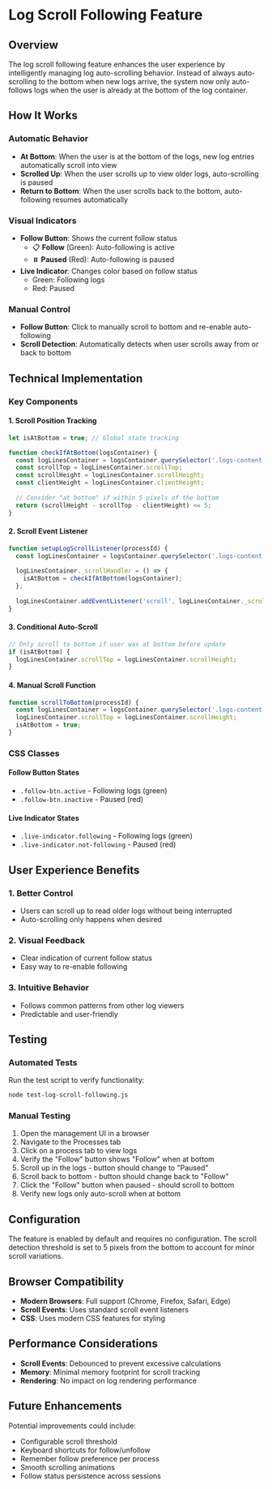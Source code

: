 # Log Scroll Following Feature

## Overview

The log scroll following feature enhances the user experience by intelligently managing log auto-scrolling behavior. Instead of always auto-scrolling to the bottom when new logs arrive, the system now only auto-follows logs when the user is already at the bottom of the log container.

## How It Works

### Automatic Behavior
- **At Bottom**: When the user is at the bottom of the logs, new log entries automatically scroll into view
- **Scrolled Up**: When the user scrolls up to view older logs, auto-scrolling is paused
- **Return to Bottom**: When the user scrolls back to the bottom, auto-following resumes automatically

### Visual Indicators
- **Follow Button**: Shows the current follow status
  - 📋 **Follow** (Green): Auto-following is active
  - ⏸️ **Paused** (Red): Auto-following is paused
- **Live Indicator**: Changes color based on follow status
  - Green: Following logs
  - Red: Paused

### Manual Control
- **Follow Button**: Click to manually scroll to bottom and re-enable auto-following
- **Scroll Detection**: Automatically detects when user scrolls away from or back to bottom

## Technical Implementation

### Key Components

#### 1. Scroll Position Tracking
```javascript
let isAtBottom = true; // Global state tracking

function checkIfAtBottom(logsContainer) {
  const logLinesContainer = logsContainer.querySelector('.logs-content');
  const scrollTop = logLinesContainer.scrollTop;
  const scrollHeight = logLinesContainer.scrollHeight;
  const clientHeight = logLinesContainer.clientHeight;
  
  // Consider "at bottom" if within 5 pixels of the bottom
  return (scrollHeight - scrollTop - clientHeight) <= 5;
}
```

#### 2. Scroll Event Listener
```javascript
function setupLogScrollListener(processId) {
  const logLinesContainer = logsContainer.querySelector('.logs-content');
  
  logLinesContainer._scrollHandler = () => {
    isAtBottom = checkIfAtBottom(logsContainer);
  };
  
  logLinesContainer.addEventListener('scroll', logLinesContainer._scrollHandler);
}
```

#### 3. Conditional Auto-Scroll
```javascript
// Only scroll to bottom if user was at bottom before update
if (isAtBottom) {
  logLinesContainer.scrollTop = logLinesContainer.scrollHeight;
}
```

#### 4. Manual Scroll Function
```javascript
function scrollToBottom(processId) {
  const logLinesContainer = logsContainer.querySelector('.logs-content');
  logLinesContainer.scrollTop = logLinesContainer.scrollHeight;
  isAtBottom = true;
}
```

### CSS Classes

#### Follow Button States
- `.follow-btn.active` - Following logs (green)
- `.follow-btn.inactive` - Paused (red)

#### Live Indicator States
- `.live-indicator.following` - Following logs (green)
- `.live-indicator.not-following` - Paused (red)

## User Experience Benefits

### 1. Better Control
- Users can scroll up to read older logs without being interrupted
- Auto-scrolling only happens when desired

### 2. Visual Feedback
- Clear indication of current follow status
- Easy way to re-enable following

### 3. Intuitive Behavior
- Follows common patterns from other log viewers
- Predictable and user-friendly

## Testing

### Automated Tests
Run the test script to verify functionality:
```bash
node test-log-scroll-following.js
```

### Manual Testing
1. Open the management UI in a browser
2. Navigate to the Processes tab
3. Click on a process tab to view logs
4. Verify the "Follow" button shows "Follow" when at bottom
5. Scroll up in the logs - button should change to "Paused"
6. Scroll back to bottom - button should change back to "Follow"
7. Click the "Follow" button when paused - should scroll to bottom
8. Verify new logs only auto-scroll when at bottom

## Configuration

The feature is enabled by default and requires no configuration. The scroll detection threshold is set to 5 pixels from the bottom to account for minor scroll variations.

## Browser Compatibility

- **Modern Browsers**: Full support (Chrome, Firefox, Safari, Edge)
- **Scroll Events**: Uses standard scroll event listeners
- **CSS**: Uses modern CSS features for styling

## Performance Considerations

- **Scroll Events**: Debounced to prevent excessive calculations
- **Memory**: Minimal memory footprint for scroll tracking
- **Rendering**: No impact on log rendering performance

## Future Enhancements

Potential improvements could include:
- Configurable scroll threshold
- Keyboard shortcuts for follow/unfollow
- Remember follow preference per process
- Smooth scrolling animations
- Follow status persistence across sessions 